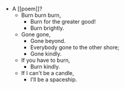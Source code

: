 - A [[poem]]?
  - Burn burn burn,
    - Burn for the greater good!
    - Burn brightly.
  - Gone gone,
    - Gone beyond.
    - Everybody gone to the other shore;
    - Gone kindly.
  - If you have to burn, 
    - Burn kindly.
  - If I can't be a candle, 
    - I'll be a spaceship.
